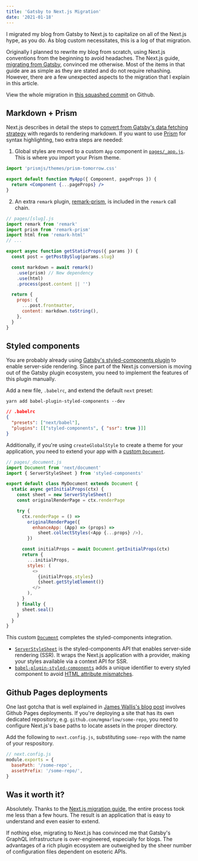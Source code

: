 ```yaml
---
title: 'Gatsby to Next.js Migration'
date: '2021-01-18'
---
```


I migrated my blog from Gatsby to Next.js to capitalize on all of the Next.js hype, as you do. As blog custom necessitates, this is a log of that migration.

Originally I planned to rewrite my blog from scratch, using Next.js conventions from the beginning to avoid headaches. The Next.js guide, [migrating from Gatsby](https://nextjs.org/docs/migrating/from-gatsby), convinced me otherwise. Most of the items in that guide are as simple as they are stated and do not require rehashing. However, there are a few unexpected aspects to the migration that I explain in this article.

View the whole migration in [this squashed commit](https://github.com/mgmarlow/mgmarlow.com/commit/cc3ba9adf189052fb17f6a9b664ed57564c31b05) on Github.

## Markdown + Prism

Next.js describes in detail the steps to [convert from Gatsby's data fetching strategy](https://nextjs.org/docs/migrating/from-gatsby#data-fetching) with regards to rendering markdown. If you want to use [Prism](https://prismjs.com/) for syntax highlighting, two extra steps are needed:

1. Global styles are moved to a custom `App` component in [`pages/_app.js`](https://nextjs.org/docs/advanced-features/custom-app). This is where you import your Prism theme.

```jsx
import 'prismjs/themes/prism-tomorrow.css'

export default function MyApp({ Component, pageProps }) {
  return <Component {...pageProps} />
}
```

2. An extra `remark` plugin, [remark-prism](https://github.com/sergioramos/remark-prism), is included in the `remark` call chain.

```js
// pages/[slug].js
import remark from 'remark'
import prism from 'remark-prism'
import html from 'remark-html'
// ...

export async function getStaticProps({ params }) {
  const post = getPostBySlug(params.slug)

  const markdown = await remark()
    .use(prism) // New dependency
    .use(html)
    .process(post.content || '')

  return {
    props: {
      ...post.frontmatter,
      content: markdown.toString(),
    },
  }
}
```

## Styled components

You are probably already using [Gatsby's styled-components plugin](https://www.gatsbyjs.com/plugins/gatsby-plugin-styled-components/) to enable server-side rendering. Since part of the Next.js conversion is moving out of the Gatsby plugin ecosystem, you need to implement the features of this plugin manually.

Add a new file, `.babelrc`, and extend the default `next` preset:

```
yarn add babel-plugin-styled-components --dev
```

```json
// .babelrc
{
  "presets": ["next/babel"],
  "plugins": [["styled-components", { "ssr": true }]]
}
```

Additionally, if you're using `createGlobalStyle` to create a theme for your application, you need to extend your app with a [custom `Document`](https://nextjs.org/docs/advanced-features/custom-document).

```js
// pages/_document.js
import Document from 'next/document'
import { ServerStyleSheet } from 'styled-components'

export default class MyDocument extends Document {
  static async getInitialProps(ctx) {
    const sheet = new ServerStyleSheet()
    const originalRenderPage = ctx.renderPage

    try {
      ctx.renderPage = () =>
        originalRenderPage({
          enhanceApp: (App) => (props) =>
            sheet.collectStyles(<App {...props} />),
        })

      const initialProps = await Document.getInitialProps(ctx)
      return {
        ...initialProps,
        styles: (
          <>
            {initialProps.styles}
            {sheet.getStyleElement()}
          </>
        ),
      }
    } finally {
      sheet.seal()
    }
  }
}
```

This custom [`Document`](https://github.com/vercel/next.js/blob/master/examples/with-styled-components/pages/_document.js) completes the styled-components integration.

- [`ServerStyleSheet`](https://styled-components.com/docs/advanced#example) is the styled-components API that enables server-side rendering (SSR). It wraps the Next.js application with a provider, making your styles available via a context API for SSR.
- [`babel-plugin-styled-components`](https://github.com/styled-components/babel-plugin-styled-components) adds a unique identifier to every styled component to avoid [HTML attribute mismatches](https://styled-components.com/docs/tooling#serverside-rendering).

## Github Pages deployments

One last gotcha that is well explained in [James Wallis's blog post](https://dev.to/jameswallis/deploying-a-next-js-app-to-github-pages-24pn) involves Github Pages deployments. If you're deploying a site that has its own dedicated repository, e.g. `github.com/mgmarlow/some-repo`, you need to configure Next.js's base paths to locate assets in the proper directory.

Add the following to `next.config.js`, substituting `some-repo` with the name of your respository.

```js
// next.config.js
module.exports = {
  basePath: '/some-repo',
  assetPrefix: '/some-repo/',
}
```

## Was it worth it?

Absolutely. Thanks to the [Next.js migration guide](https://nextjs.org/docs/migrating/from-gatsby), the entire process took me less than a few hours. The result is an application that is easy to understand and even easier to extend.

If nothing else, migrating to Next.js has convinced me that Gatsby's GraphQL infrastructure is over-engineered, especially for blogs. The advantages of a rich plugin ecosystem are outweighed by the sheer number of configuration files dependent on esoteric APIs.

